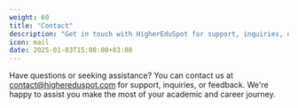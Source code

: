 ```yaml
---
weight: 60
title: "Contact"
description: "Get in touch with HigherEduSpot for support, inquiries, or feedback."
icon: mail
date: 2025-01-03T15:00:00+03:00
---
```


Have questions or seeking assistance? You can contact us at contact@highereduspot.com for support, inquiries, or feedback. We're happy to assist you make the most of your academic and career journey.
